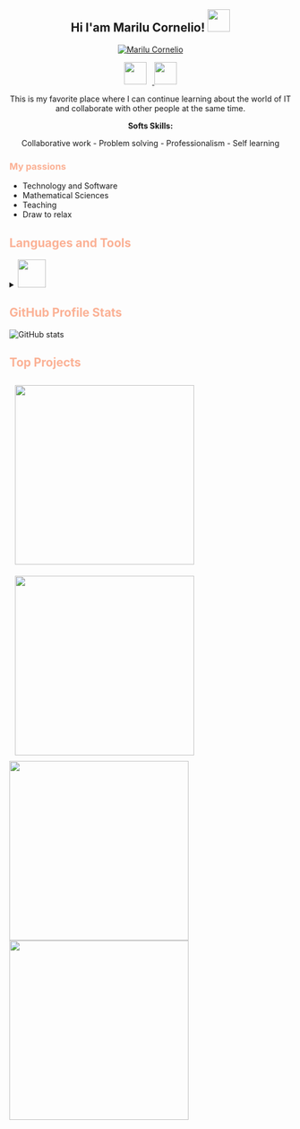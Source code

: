 <h2 align="center"> Hi I'am Marilu Cornelio!   <img  src="https://media.giphy.com/media/7uhrpnv9mibtyFHR0l/giphy.gif" width=40></img></h2>

<p align="center">
<a href="https://github.com/MariCornelio"><img src="https://readme-typing-svg.demolab.com?font=Fira+Code&pause=1000&color=FBB195&center=true&width=435&lines=Front-End+Developer+%26+Mathematician;Tech++%26+Research+Lover;Always+innovating+and+learning" alt="Marilu Cornelio" /></a>
</p>
<!-- #FBB195FF -->
<p align="center">
<a href="https://www.linkedin.com/in/maricornelio/">
<img  src="https://res.cloudinary.com/assetsmari/image/upload/v1680750731/linkedinMariCornelio.png" width=40 style="margin-right:10px;"></img>
</a>
<a href="mailto:katherinacornelio@gmail.com?subject=Correo%20desde%20mi%20README&body=Hola%20Mari Cornelio,%20">
<img  src="https://res.cloudinary.com/assetsmari/image/upload/v1680749455/emailMariCornelio.png" width=40></img>
</a>
</p>

<p align="center">
This is my favorite place where I can continue learning about the world of IT and collaborate with other people at the same time.
</p>
<p align="center">
<b>Softs Skills:</b>
</p>
<p align="center">
Collaborative work - Problem solving - Professionalism - Self learning
</p>

<h3 style="color:#FBB195FF;">My passions</h3>

- Technology and Software
- Mathematical Sciences
- Teaching
- Draw to relax

<h2 style="color:#FBB195FF;">Languages and Tools</h2>
<details>
<summary><img  src="https://media.giphy.com/media/v1.Y2lkPTc5MGI3NjExMDU3YzQzNzZlMzRiOTY4MmNlZTczMjhiMmMxYTgxOTU4MThmYmY0ZCZjdD1z/FOF8kogyNXMnU8aNT7/giphy.gif" width=50></img></summary>
<kbd>
<img src="https://res.cloudinary.com/assetsmari/image/upload/v1680751115/angularMariCornelio.svg" alt="Logo" width="35" height="35" >
</kbd>
<kbd>
<img src="https://res.cloudinary.com/assetsmari/image/upload/v1680751670/figmaMariCornelio.svg" alt="Logo" width="35" height="35">
</kbd>
<kbd>
<img src="https://res.cloudinary.com/assetsmari/image/upload/v1680751805/firebaseMariCornelio.svg" alt="Logo" width="35" height="35">
</kbd>
<kbd>
<img src="https://res.cloudinary.com/assetsmari/image/upload/v1680751806/gitMariCornelio.svg" alt="Logo" width="35" height="35">
</kbd>
<kbd>
<img src="https://res.cloudinary.com/assetsmari/image/upload/v1680752077/githubMariCornelio.svg" alt="Logo" width="35" height="35">
</kbd>
<kbd>
<img src="https://res.cloudinary.com/assetsmari/image/upload/v1680752077/npmjsMariCornelio.svg" alt="Logo" width="35" height="35">
</kbd>
<kbd>
<img src="https://res.cloudinary.com/assetsmari/image/upload/v1680752079/typescriptlangMariCornelio.svg" alt="Logo" width="35" height="35">
</kbd>
<kbd>
<img src="https://res.cloudinary.com/assetsmari/image/upload/v1680752079/CSSMariCornelio.svg" alt="Logo" width="35" height="35">
</kbd>
<kbd>
<img src="https://res.cloudinary.com/assetsmari/image/upload/v1680752559/htmlMariCornelio.svg" alt="Logo" width="35" height="35" >
</kbd>
<kbd>
<img src="https://res.cloudinary.com/assetsmari/image/upload/v1680752559/zoomMariCornelio.svg" alt="Logo" width="35" height="35">
</kbd>
<kbd>
<img src="https://res.cloudinary.com/assetsmari/image/upload/v1680752558/trelloMariCornelio.svg" alt="Logo" width="35" height="35">
</kbd>
<kbd>
<img src="https://res.cloudinary.com/assetsmari/image/upload/v1680752558/jsMariCornelio.png" alt="Logo" width="35" height="35">
</kbd>
<kbd>
<img src="https://res.cloudinary.com/assetsmari/image/upload/v1680752558/nodejsMariCornelio.svg" alt="Logo" width="35" height="35">
</kbd>
<kbd>
<img src="https://res.cloudinary.com/assetsmari/image/upload/v1680752559/textstudioMariCornelio.png" alt="Logo" width="35" height="35">
</kbd>
<kbd>
<img src="https://res.cloudinary.com/assetsmari/image/upload/v1680752558/markdownMariCornelio.png" alt="Logo" width="35" height="35">
</kbd>
<kbd>
<img src="https://res.cloudinary.com/assetsmari/image/upload/v1680752559/github-pagesMariCornelio.png" alt="Logo" width="35" height="35">
</kbd>
<kbd>
<img src="https://res.cloudinary.com/assetsmari/image/upload/v1680755443/gitbashMariCornelio.png" alt="Logo" width="35" height="35" style=>
</kbd>
<kbd>
<img src="https://res.cloudinary.com/assetsmari/image/upload/v1680755443/visualstudioMariCornelio.svg" alt="Logo" width="35" height="35" >
</kbd>
<kbd>
<img src="https://res.cloudinary.com/assetsmari/image/upload/v1680755442/insomniaMariCornelio.jpg" alt="Logo" width="35" height="35">
</kbd>
<kbd>
<img src="https://res.cloudinary.com/assetsmari/image/upload/v1680755443/meetMariCornelio.png" alt="Logo" width="35" height="35">
</kbd>
<kbd>
<img src="https://res.cloudinary.com/assetsmari/image/upload/v1680755443/matlabMariCornelio.png" alt="Logo" width="35" height="35">
</kbd>
<kbd>
<img src="https://res.cloudinary.com/assetsmari/image/upload/v1680755443/jestMariCornelio.svg" alt="Logo" width="35" height="35">
</kbd>
<kbd>
<img src="https://res.cloudinary.com/assetsmari/image/upload/v1680755443/jsonMariCornelio.svg" alt="Logo" width="35" height="35">
</kbd>
<kbd>
<img src="https://res.cloudinary.com/assetsmari/image/upload/v1680756132/atomMariCornelio.png" alt="Logo" width="35" height="35">
</kbd>
</details>
<h2 style="color:#FBB195FF;">GitHub Profile Stats</h2>

![ GitHub stats](https://github-readme-stats.vercel.app/api?username=MariCornelio&hide=contribs&show_icons=true&theme=dracula&title_color=D291BC&icon_color=FBB195FF)

<h2 style="color:#FBB195FF;"> Top Projects </h2>
<p align="left">
<a href="https://github.com/MariCornelio/DEV003-burger-queen-api-client">
  <img align="center" width=320 style="margin:10px;" src="https://github-readme-stats.vercel.app/api/pin/?username=MariCornelio&repo=DEV003-burger-queen-api-client&show_icons=true&hide_border=true&theme=dracula&title_color=D291BC&icon_color=FBB195FF" />
</a>
<a href="https://github.com/MariCornelio/markdown-links">
  <img align="center" width=320 style="margin:10px;" src="https://github-readme-stats.vercel.app/api/pin/?username=MariCornelio&repo=markdown-links&show_icons=true&hide_border=true&theme=dracula&title_color=D291BC&icon_color=FBB195FF" />
</a>
<a href="https://github.com/MariCornelio/DEV003-social-network">
  <img align="center" width=320  src="https://github-readme-stats.vercel.app/api/pin/?username=MariCornelio&repo=DEV003-social-network&show_icons=true&hide_border=true&theme=dracula&title_color=D291BC&icon_color=FBB195FF" />
</a>
<a href="https://github.com/MariCornelio/dataLovers-SG-MF">
  <img align="center" width=320 src="https://github-readme-stats.vercel.app/api/pin/?username=MariCornelio&repo=dataLovers-SG-MF&hide_border=true&show_icons=true&theme=dracula&title_color=D291BC&icon_color=FBB195FF " />

</a>
</p>

<!-- ![Top Langs](https://github-readme-stats.vercel.app/api/top-langs/?username=MariCornelio&theme=dracula&title_color=D291BC&exclude_repo=curso-git.github.io,practica-git-main.github.io&layout=compact) -->
